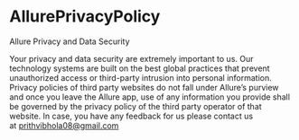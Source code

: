 # AllurePrivacyPolicy
Allure Privacy and Data Security

Your privacy and data security are extremely important to us. Our technology systems are built on the best global practices that prevent unauthorized access or third-party intrusion into personal information. Privacy policies of third party websites do not fall under Allure’s purview and once you leave the Allure app, use of any information you provide shall be governed by the privacy policy of the third party operator of that website.
In case, you have any feedback for us please contact us at prithvibhola08@gmail.com
